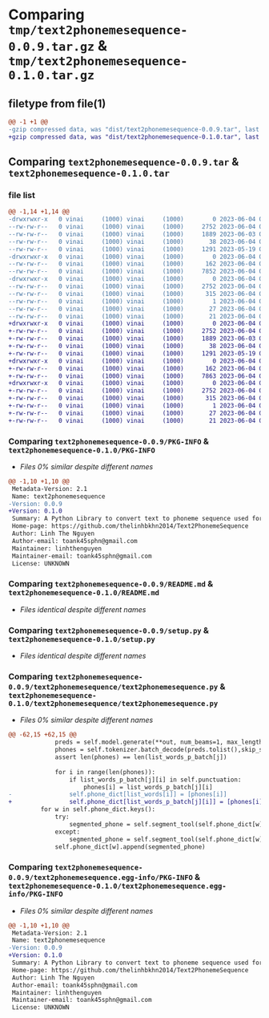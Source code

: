 # Comparing `tmp/text2phonemesequence-0.0.9.tar.gz` & `tmp/text2phonemesequence-0.1.0.tar.gz`

## filetype from file(1)

```diff
@@ -1 +1 @@
-gzip compressed data, was "dist/text2phonemesequence-0.0.9.tar", last modified: Sun Jun  4 02:42:47 2023, max compression
+gzip compressed data, was "dist/text2phonemesequence-0.1.0.tar", last modified: Sun Jun  4 02:47:23 2023, max compression
```

## Comparing `text2phonemesequence-0.0.9.tar` & `text2phonemesequence-0.1.0.tar`

### file list

```diff
@@ -1,14 +1,14 @@
-drwxrwxr-x   0 vinai     (1000) vinai     (1000)        0 2023-06-04 02:42:47.000000 text2phonemesequence-0.0.9/
--rw-rw-r--   0 vinai     (1000) vinai     (1000)     2752 2023-06-04 02:42:47.000000 text2phonemesequence-0.0.9/PKG-INFO
--rw-rw-r--   0 vinai     (1000) vinai     (1000)     1889 2023-06-03 08:29:56.000000 text2phonemesequence-0.0.9/README.md
--rw-rw-r--   0 vinai     (1000) vinai     (1000)       38 2023-06-04 02:42:47.000000 text2phonemesequence-0.0.9/setup.cfg
--rw-rw-r--   0 vinai     (1000) vinai     (1000)     1291 2023-05-19 08:19:14.000000 text2phonemesequence-0.0.9/setup.py
-drwxrwxr-x   0 vinai     (1000) vinai     (1000)        0 2023-06-04 02:42:47.000000 text2phonemesequence-0.0.9/text2phonemesequence/
--rw-rw-r--   0 vinai     (1000) vinai     (1000)      162 2023-06-04 02:42:20.000000 text2phonemesequence-0.0.9/text2phonemesequence/__init__.py
--rw-rw-r--   0 vinai     (1000) vinai     (1000)     7852 2023-06-04 02:41:51.000000 text2phonemesequence-0.0.9/text2phonemesequence/text2phonemesequence.py
-drwxrwxr-x   0 vinai     (1000) vinai     (1000)        0 2023-06-04 02:42:47.000000 text2phonemesequence-0.0.9/text2phonemesequence.egg-info/
--rw-rw-r--   0 vinai     (1000) vinai     (1000)     2752 2023-06-04 02:42:46.000000 text2phonemesequence-0.0.9/text2phonemesequence.egg-info/PKG-INFO
--rw-rw-r--   0 vinai     (1000) vinai     (1000)      315 2023-06-04 02:42:46.000000 text2phonemesequence-0.0.9/text2phonemesequence.egg-info/SOURCES.txt
--rw-rw-r--   0 vinai     (1000) vinai     (1000)        1 2023-06-04 02:42:46.000000 text2phonemesequence-0.0.9/text2phonemesequence.egg-info/dependency_links.txt
--rw-rw-r--   0 vinai     (1000) vinai     (1000)       27 2023-06-04 02:42:46.000000 text2phonemesequence-0.0.9/text2phonemesequence.egg-info/requires.txt
--rw-rw-r--   0 vinai     (1000) vinai     (1000)       21 2023-06-04 02:42:46.000000 text2phonemesequence-0.0.9/text2phonemesequence.egg-info/top_level.txt
+drwxrwxr-x   0 vinai     (1000) vinai     (1000)        0 2023-06-04 02:47:23.000000 text2phonemesequence-0.1.0/
+-rw-rw-r--   0 vinai     (1000) vinai     (1000)     2752 2023-06-04 02:47:23.000000 text2phonemesequence-0.1.0/PKG-INFO
+-rw-rw-r--   0 vinai     (1000) vinai     (1000)     1889 2023-06-03 08:29:56.000000 text2phonemesequence-0.1.0/README.md
+-rw-rw-r--   0 vinai     (1000) vinai     (1000)       38 2023-06-04 02:47:23.000000 text2phonemesequence-0.1.0/setup.cfg
+-rw-rw-r--   0 vinai     (1000) vinai     (1000)     1291 2023-05-19 08:19:14.000000 text2phonemesequence-0.1.0/setup.py
+drwxrwxr-x   0 vinai     (1000) vinai     (1000)        0 2023-06-04 02:47:23.000000 text2phonemesequence-0.1.0/text2phonemesequence/
+-rw-rw-r--   0 vinai     (1000) vinai     (1000)      162 2023-06-04 02:47:20.000000 text2phonemesequence-0.1.0/text2phonemesequence/__init__.py
+-rw-rw-r--   0 vinai     (1000) vinai     (1000)     7863 2023-06-04 02:46:39.000000 text2phonemesequence-0.1.0/text2phonemesequence/text2phonemesequence.py
+drwxrwxr-x   0 vinai     (1000) vinai     (1000)        0 2023-06-04 02:47:23.000000 text2phonemesequence-0.1.0/text2phonemesequence.egg-info/
+-rw-rw-r--   0 vinai     (1000) vinai     (1000)     2752 2023-06-04 02:47:23.000000 text2phonemesequence-0.1.0/text2phonemesequence.egg-info/PKG-INFO
+-rw-rw-r--   0 vinai     (1000) vinai     (1000)      315 2023-06-04 02:47:23.000000 text2phonemesequence-0.1.0/text2phonemesequence.egg-info/SOURCES.txt
+-rw-rw-r--   0 vinai     (1000) vinai     (1000)        1 2023-06-04 02:47:23.000000 text2phonemesequence-0.1.0/text2phonemesequence.egg-info/dependency_links.txt
+-rw-rw-r--   0 vinai     (1000) vinai     (1000)       27 2023-06-04 02:47:23.000000 text2phonemesequence-0.1.0/text2phonemesequence.egg-info/requires.txt
+-rw-rw-r--   0 vinai     (1000) vinai     (1000)       21 2023-06-04 02:47:23.000000 text2phonemesequence-0.1.0/text2phonemesequence.egg-info/top_level.txt
```

### Comparing `text2phonemesequence-0.0.9/PKG-INFO` & `text2phonemesequence-0.1.0/PKG-INFO`

 * *Files 0% similar despite different names*

```diff
@@ -1,10 +1,10 @@
 Metadata-Version: 2.1
 Name: text2phonemesequence
-Version: 0.0.9
+Version: 0.1.0
 Summary: A Python Library to convert text to phoneme sequence used for XPhoneBERT
 Home-page: https://github.com/thelinhbkhn2014/Text2PhonemeSequence
 Author: Linh The Nguyen
 Author-email: toank45sphn@gmail.com
 Maintainer: linhthenguyen
 Maintainer-email: toank45sphn@gmail.com
 License: UNKNOWN
```

### Comparing `text2phonemesequence-0.0.9/README.md` & `text2phonemesequence-0.1.0/README.md`

 * *Files identical despite different names*

### Comparing `text2phonemesequence-0.0.9/setup.py` & `text2phonemesequence-0.1.0/setup.py`

 * *Files identical despite different names*

### Comparing `text2phonemesequence-0.0.9/text2phonemesequence/text2phonemesequence.py` & `text2phonemesequence-0.1.0/text2phonemesequence/text2phonemesequence.py`

 * *Files 0% similar despite different names*

```diff
@@ -62,15 +62,15 @@
             preds = self.model.generate(**out, num_beams=1, max_length=self.phoneme_length[self.language + '.tsv'])
             phones = self.tokenizer.batch_decode(preds.tolist(),skip_special_tokens=True)
             assert len(phones) == len(list_words_p_batch[j])
 
             for i in range(len(phones)):
                 if list_words_p_batch[j][i] in self.punctuation:
                     phones[i] = list_words_p_batch[j][i]
-                self.phone_dict[list_words[i]] = [phones[i]]
+                self.phone_dict[list_words_p_batch[j][i]] = [phones[i]]
         for w in self.phone_dict.keys():
             try:
                 segmented_phone = self.segment_tool(self.phone_dict[w][0], ipa=True)
             except:
                 segmented_phone = self.segment_tool(self.phone_dict[w][0])
             self.phone_dict[w].append(segmented_phone)
```

### Comparing `text2phonemesequence-0.0.9/text2phonemesequence.egg-info/PKG-INFO` & `text2phonemesequence-0.1.0/text2phonemesequence.egg-info/PKG-INFO`

 * *Files 0% similar despite different names*

```diff
@@ -1,10 +1,10 @@
 Metadata-Version: 2.1
 Name: text2phonemesequence
-Version: 0.0.9
+Version: 0.1.0
 Summary: A Python Library to convert text to phoneme sequence used for XPhoneBERT
 Home-page: https://github.com/thelinhbkhn2014/Text2PhonemeSequence
 Author: Linh The Nguyen
 Author-email: toank45sphn@gmail.com
 Maintainer: linhthenguyen
 Maintainer-email: toank45sphn@gmail.com
 License: UNKNOWN
```

